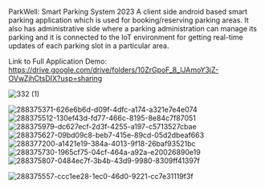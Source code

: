 ParkWell: Smart Parking System 2023
A client side android based smart parking application which is used for booking/reserving parking areas. It also has administrative side where a parking administration can manage its parking and it is connected to the IoT environment for getting real-time updates of each parking slot in a particular area.

Link to Full Application Demo: https://drive.google.com/drive/folders/10ZrGpoF_8_lJAmoY3jZ-OVwZjhCtsDIX?usp=sharing

![332 (1)](https://github.com/YounisAyoubParray/ParkWell-SmartParkingSystem/assets/79849417/e80b9954-9bd2-4744-8ce8-219b5446e124)

![288375371-626e6b6d-d09f-4dfc-a174-a321e7e4e074](https://github.com/YounisAyoubParray/ParkWell-SmartParkingSystem/assets/79849417/4f06e5fa-e0c3-4091-a304-088543c09b73)
![288375512-130ef43d-fd77-466c-8195-8e84c7f87051](https://github.com/YounisAyoubParray/ParkWell-SmartParkingSystem/assets/79849417/92eaec8e-8415-4b4e-a571-2cc9d619801b)
![288375979-dc627ecf-2d3f-4255-a197-c5713527cbae](https://github.com/YounisAyoubParray/ParkWell-SmartParkingSystem/assets/79849417/738133c2-9df2-4fa6-8fd6-e98c93838ecd)
![288375627-09bd09c8-beb7-415e-89cd-05d2dbeaf663](https://github.com/YounisAyoubParray/ParkWell-SmartParkingSystem/assets/79849417/8b8735d5-f382-49a6-8478-d8fdc5d9538c)
![288377200-a1421e19-384a-4013-9f18-26baf93521bc](https://github.com/YounisAyoubParray/ParkWell-SmartParkingSystem/assets/79849417/7a27ec79-d8d8-41bd-af1b-89d93e97fa15)
![288375730-1965cf75-04cf-464a-a92a-e20026890e19](https://github.com/YounisAyoubParray/ParkWell-SmartParkingSystem/assets/79849417/6964d764-9d90-4d27-96ef-e50293ec1f6b)
![288375807-0484ec7f-3b4b-43d9-9980-8309ff41397f](https://github.com/YounisAyoubParray/ParkWell-SmartParkingSystem/assets/79849417/00b92ade-2848-46db-8d65-078844abf838)

![288375557-ccc1ee28-1ec0-46d0-9221-cc7e31119f3f](https://github.com/YounisAyoubParray/ParkWell-SmartParkingSystem/assets/79849417/9eb5d60f-0a27-4e47-b3bd-d7e35ea4defe)

